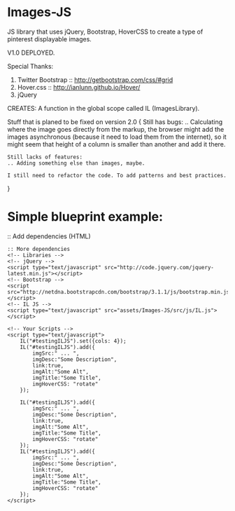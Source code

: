 Images-JS
=========

JS library that uses jQuery, Bootstrap, HoverCSS to create a type of pinterest displayable images.

V1.0 DEPLOYED.

Special Thanks: 
1. Twitter Bootstrap :: http://getbootstrap.com/css/#grid
2. Hover.css :: http://ianlunn.github.io/Hover/
3. jQuery

CREATES:
A function in the global scope called IL (ImagesLibrary).

Stuff that is planed to be fixed on version 2.0 {
	Still has bugs:
	.. Calculating where the image goes directly from the markup, the browser might add the images asynchronous (because it need to load them from the internet), so it might seem that height of a column is smaller than another and add it there.

	Still lacks of features:
	.. Adding something else than images, maybe.

	I still need to refactor the code. To add patterns and best practices.
}



Simple blueprint example:
========================

<html>
<head> 
	:: Add dependencies (HTML)
	<!-- Bootstrap's latest compiled and minified CSS -->
	<link rel="stylesheet" href="http://netdna.bootstrapcdn.com/bootstrap/3.1.1/css/bootstrap.min.css">
	<!-- HOVER CSS -->
	<link href="assets/Images-JS/assets/hoverCSS/hover-min.css" rel="stylesheet" />

</head>
<body>
	<div class="container">
		<div id="yourChoise"></div>
	</div>

	:: More dependencies
	<!-- Libraries -->
	<!-- jQuery --> 
	<script type="text/javascript" src="http://code.jquery.com/jquery-latest.min.js"></script>
	<!-- Bootstrap --> 
	<script src="http://netdna.bootstrapcdn.com/bootstrap/3.1.1/js/bootstrap.min.js"></script>
	<!-- IL JS --> 
	<script type="text/javascript" src="assets/Images-JS/src/js/IL.js"></script>

	<!-- Your Scripts -->
	<script type="text/javascript">
		IL("#testingILJS").set({cols: 4});
		IL("#testingILJS").add({
			imgSrc:" ... ",
			imgDesc:"Some Description",
			link:true,
			imgAlt:"Some Alt",
			imgTitle:"Some Title",
			imgHoverCSS: "rotate"
		});

		IL("#testingILJS").add({
			imgSrc:" ... ",
			imgDesc:"Some Description",
			link:true,
			imgAlt:"Some Alt",
			imgTitle:"Some Title",
			imgHoverCSS: "rotate"
		});
		IL("#testingILJS").add({
			imgSrc:" ... ",
			imgDesc:"Some Description",
			link:true,
			imgAlt:"Some Alt",
			imgTitle:"Some Title",
			imgHoverCSS: "rotate"
		});
	</script>
</body>